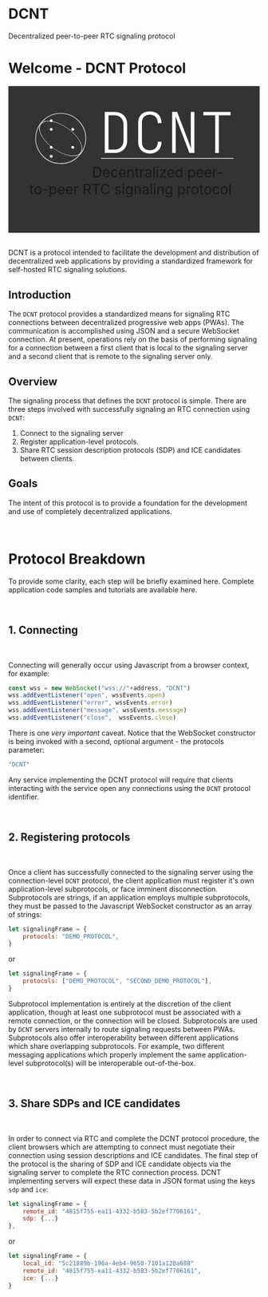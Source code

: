# DCNT
Decentralized peer-to-peer RTC signaling protocol

# Welcome - DCNT Protocol #

<html>
<head>
<style>
    section { overflow: auto; box-sizing: border-box; padding: 3em; background: #333; }
    section>svg:nth-of-type(1) {display: block;float: left; width: 30%;}
    section>svg:nth-of-type(2) {display: block;float: left; width: 70%;}
    section>span{ display: block; font-size: 2em; margin-bottom: 1em; }
</style>
</head>
<body>
<section>
<svg width="100%" height="100%" viewBox="0 0 700 700" version="1.1" xmlns="http://www.w3.org/2000/svg" xmlns:xlink="http://www.w3.org/1999/xlink" xml:space="preserve" xmlns:serif="http://www.serif.com/" style="fill-rule:evenodd;clip-rule:evenodd;stroke-linecap:round;stroke-linejoin:round;stroke-miterlimit:1.5;">
    <style>
        .cnct {
            fill:none;stroke:#fff;stroke-width:.6em;
            animation: 1s connect linear forwards;
        }
        .cnct:nth-of-type(1) {
            stroke-dasharray: 250, 100%;
        }
        .cnct:nth-of-type(2) {
            stroke-dasharray: 150, 100%;
            animation-duration: 1.25s;
        }
        .cnct:nth-of-type(3) {
            stroke-dasharray: 180, 100%;
            animation-duration: 1.5s; 
        }
        .cnct:nth-of-type(4) {
            stroke-dasharray: 230, 100%;
            animation-duration: 1.15s;
        }
        .cnct:nth-of-type(5) {
            stroke-dasharray: 230, 100%;
            animation-duration: .55s;
        }
        .cnct:nth-of-type(6) {
            stroke-dasharray: 230, 100%;
            animation-duration: 1.3s;
        }
        .cnct:nth-of-type(7) {
            stroke-dasharray: 310, 100%;
            animation-duration: .85s;
        }
        .cnct:nth-of-type(8) {
            stroke-dasharray: 310, 100%;
            animation-duration: 1.75s;
        }
        .cnct:nth-of-type(9) {
            stroke-dasharray: 310, 100%;
            animation-duration: .85s;
        }
        .cnct:nth-of-type(10) {
            stroke-dasharray: 310, 100%;
            animation-duration: 1.75s;
        }
        g.data &gt; path {
            animation: 10s transmit 2s linear infinite;
            stroke-dasharray: 100, 100%;
            fill:none;
            stroke:none;
            stroke-width:.75em;
            stroke-dasharray: .2em 20em;
            stroke-opacity: 0;
        }
        g.data &gt; path:nth-of-type(even) {
            animation-direction: reverse;
        }
        g.data &gt; path:nth-of-type(2) {
            animation-delay: 6s;
        }
        g.data &gt; path:nth-of-type(4) {
            animation-delay: 5s;
        }
        g.data &gt; path:nth-of-type(6) {
            animation-delay: 8s;
        }
        g.data &gt; path:nth-of-type(10) {
            animation-delay: 4s;
        }
        circle.ring {
            animation: 4s rotate linear infinite;
            transform-origin: center;
            transform-box: fill-box;
        }
        circle.ring:nth-of-type(1) {
            transform: rotate3d(1, 0, 1, 90deg);
            animation-delay: .75s;
        }
        @keyframes transmit {
            0% {
                stroke-opacity: .5;
                stroke: #fff;
                stroke-dashoffset: 100%;
            }
            99% {
                stroke-opacity: .5
            }
            100% {
                stroke: #fff;
                stroke-dash-offset: 0;
                stroke-opacity: 0;
            }
        }
        @keyframes connect {
            0% {
                stroke-dashoffset: 100%;
            }
            100% {
                stroke-dashoffset: 0%;
            }
        }
        @keyframes rotate {
            0% {
                transform: inherit;
            }
            100% {
                transform: rotate3d(0, 1, 1, 360deg);
            }
        }
    </style>
    <!-- <rect id="Artboard1" x="0" y="0" width="700" height="700" style="fill:none;"/> -->
    <circle class="ring" cx="350" cy="350" r="273.109" style="fill:none;stroke:#fff;stroke-width:6.26px;"/>
    <circle class="ring" cx="350" cy="350" r="280.023" style="fill:none;stroke:#fff;stroke-width:6.26px;"/>
    <g class="network">
        <circle cx="244" cy="151.5" r="15" style="fill:#fff;stroke:#fff;stroke-width:1px;"/>
        <circle cx="244" cy="248.5" r="15" style="fill:#fff;stroke:#fff;stroke-width:1px;"/>
        <circle cx="244" cy="448.01" r="15" style="fill:#fff;stroke:#fff;stroke-width:1px;"/>
        <circle cx="484" cy="448.01" r="15" style="fill:#fff;stroke:#fff;stroke-width:1px;"/>
        <circle cx="484" cy="248.5" r="15" style="fill:#fff;stroke:#fff;stroke-width:1px;"/>
        <circle cx="244" cy="548.5" r="15" style="fill:#fff;stroke:#fff;stroke-width:1px;"/>
        <path class="cnct" d="M244.155,151.702l239.185,95.923"/>
        <path class="cnct" d="M243.613,450.199l0.387,97.628"/>
        <path class="cnct" d="M244,257.652l-0,182.828"/>
        <path class="cnct" d="M483.951,448.966l-239.873,0"/>
        <path class="cnct" d="M244,156.386l-0,84.094"/>
        <path class="cnct" d="M484,257.652l-0,182.828"/>
        <path class="cnct" d="M484.761,249.72l-239.774,199.242"/>
        <path class="cnct" d="M244.987,250.494l239.001,198.468"/>
        <g class="data">
            <path d="M246.593,270.132l215.789,179.191"/>
            <path d="M266.593,250.132l215.789,179.191"/>
            <path d="M482.382,270.132l-215.789,179.191"/>
            <path d="M462.382,250.132l-215.789,179.191"/>
            <path id="bbbp" d="M263.604,556.605l215.592,-88.547"/>
            <path id="bbtp" d="M256.985,527.109l155.333,-63.797"/>
            <path id="tlrp" d="M256,234.159l-0,-66.04"/>
            <path id="tbtp" d="M421.744,236.605l-162.739,-0"/>
            <path id="tttp" d="M263.604,142.966l215.592,88.547"/>
            <path id="ttbp" d="M256.985,172.462l155.333,63.797"/>
            <path d="M231,468.099l-0,62.945"/>
            <path d="M256,465.412l-0,66.041"/>
            <path d="M231,265.786l-0,165.258"/>
            <path d="M256,257.652l-0,182.828"/>
            <path d="M496.46,262.007l0,172.137"/>
            <path d="M471.46,253.296l0,183.62"/>
            <path d="M467.537,263.066l-206.951,-0"/>
            <path d="M421.744,462.966l-162.739,0"/>
            <path d="M466.09,434.218l-204.575,0.194"/>
            <path d="M231,168.099l-0,62.295"/>
        </g>
        <path id="bbp" class="cnct" d="M244.745,548.351l238.943,-98.138"/>
        <path id="tbp" class="cnct" d="M483.951,249.066l-239.873,-0"/>
    </g>
</svg>
<svg width="100%" height="100%" viewBox="0 0 3908 1522" version="1.1" xmlns="http://www.w3.org/2000/svg" xmlns:xlink="http://www.w3.org/1999/xlink" xml:space="preserve" xmlns:serif="http://www.serif.com/" style="fill-rule:evenodd;clip-rule:evenodd;stroke-linecap:round;stroke-linejoin:round;stroke-miterlimit:1.5;"><rect id="Artboard1" x="0" y="0" width="3907.94" height="1521.09" style="fill:none;"/><path d="M245.363,1367.57l3516.44,-0" style="fill:none;stroke:#fff;stroke-width:15.73px;"/><g><path d="M337.177,1223.35l0,-1093.68l256.192,0c69.916,0 130.093,13.733 180.533,41.2c50.439,27.467 89.891,65.671 118.357,114.612c28.466,48.941 42.699,106.872 42.699,173.791l-0,434.477c-0,65.921 -14.233,123.601 -42.699,173.042c-28.466,49.44 -67.918,87.894 -118.357,115.361c-50.44,27.467 -110.617,41.2 -180.533,41.2l-256.192,0Zm98.881,-89.892l157.311,0c73.911,0 132.84,-21.474 176.787,-64.422c43.947,-42.948 65.921,-101.378 65.921,-175.289l-0,-434.477c-0,-72.912 -21.974,-131.092 -65.921,-174.54c-43.947,-43.447 -102.876,-65.171 -176.787,-65.171l-157.311,-0l0,913.899Z" style="fill:#fff;fill-rule:nonzero;"/><path d="M1538.73,1238.33c-62.924,0 -117.609,-12.485 -164.053,-37.455c-46.444,-24.97 -82.4,-60.427 -107.87,-106.372c-25.469,-45.944 -38.204,-99.879 -38.204,-161.805l0,-512.383c0,-62.924 12.735,-117.359 38.204,-163.303c25.47,-45.945 61.426,-81.153 107.87,-105.623c46.444,-24.471 101.129,-36.706 164.053,-36.706c63.923,0 119.106,12.984 165.55,38.953c46.445,25.969 82.401,62.425 107.871,109.368c25.469,46.944 38.204,102.377 38.204,166.3l-98.881,0c-0,-70.914 -18.977,-126.348 -56.932,-166.3c-37.954,-39.951 -89.892,-59.927 -155.812,-59.927c-64.922,-0 -116.36,19.226 -154.314,57.68c-37.955,38.454 -56.932,91.64 -56.932,159.558l0,512.383c0,67.918 18.977,121.104 56.932,159.558c37.954,38.454 89.392,57.681 154.314,57.681c66.919,-0 119.106,-20.226 156.561,-60.677c37.455,-40.452 56.183,-95.635 56.183,-165.551l98.881,-0c-0,63.923 -12.735,119.356 -38.204,166.3c-25.47,46.943 -61.426,83.399 -107.871,109.368c-46.444,25.969 -101.627,38.953 -165.55,38.953Z" style="fill:#fff;fill-rule:nonzero;"/><path d="M2133.51,1223.35l-0,-1093.68l133.339,0l374.549,981.318c-1.997,-21.973 -3.745,-47.442 -5.244,-76.408c-1.498,-28.965 -2.746,-57.43 -3.745,-85.397c-0.999,-27.966 -1.498,-51.438 -1.498,-70.415l-0,-749.098l95.884,0l0,1093.68l-133.339,0l-371.553,-981.318c0.999,14.982 1.998,34.958 2.997,59.928c0.998,24.969 1.997,52.436 2.996,82.4c0.999,29.964 1.498,59.928 1.498,89.892l0,749.098l-95.884,0Z" style="fill:#fff;fill-rule:nonzero;"/><path d="M3281.13,1223.35l-0,-1003.79l-314.621,-0l-0,-89.892l725.127,0l-0,89.892l-311.625,-0l-0,1003.79l-98.881,0Z" style="fill:#fff;fill-rule:nonzero;"/></g></svg>
<span>Decentralized peer-to-peer RTC signaling protocol</span>
</section>
</body>
</html>

<br>

DCNT is a protocol intended to facilitate the development and distribution of decentralized web applications by providing a standardized framework for self-hosted RTC signaling solutions.

## Introduction ##

The ```DCNT``` protocol provides a standardized means for signaling RTC connections between decentralized progressive web apps (PWAs). The communication is accomplished using JSON and a secure WebSocket connection. At present, operations rely on the basis of performing signaling for a connection between a first client that is local to the signaling server and a second client that is remote to the signaling server only.

## Overview ##
The signaling process that defines the ```DCNT``` protocol is simple. There are three steps involved with successfully signaling an RTC connection using ```DCNT```:

1. Connect to the signaling server 
2. Register application-level protocols.
3. Share RTC session description protocols (SDP) and ICE candidates between clients.

## Goals ##
The intent of this protocol is to provide a foundation for the development and use of completely decentralized applications.

<br>





# Protocol Breakdown #
To provide some clarity, each step will be briefly examined here. Complete application code samples and tutorials are available here.

<br>

## 1. Connecting ##

<br>

Connecting will generally occur using Javascript from a browser context, for example:


```js
const wss = new WebSocket("wss://"+address, "DCNT")
wss.addEventListener("open", wssEvents.open)
wss.addEventListener("error", wssEvents.error)
wss.addEventListener("message", wssEvents.message)
wss.addEventListener("close",  wssEvents.close)
```

There is one *very important* caveat. Notice that the WebSocket constructor is being invoked with a second, optional argument - the protocols parameter:
```js
"DCNT"
```
Any service implementing the DCNT protocol will require that clients interacting with the service open any connections using the ```DCNT``` protocol identifier.

<br>

## 2. Registering protocols ##

<br>

Once a client has successfully connected to the signaling server using the connection-level ```DCNT``` protocol, the client application must register it's own application-level subprotocols, or face imminent disconnection. Subprotocols are strings, if an application employs multiple subprotocols, they must be passed to the Javascript WebSocket constructor as an array of strings:

```js
let signalingFrame = {
    protocols: "DEMO_PROTOCOL",
}
```
or
```js
let signalingFrame = {
    protocols: ["DEMO_PROTOCOL", "SECOND_DEMO_PROTOCOL"],
}
```

Subprotocol implementation is entirely at the discretion of the client application, though at least one subprotocol must be associated with a remote connection, or the connection will be closed. Subprotocols are used by ```DCNT``` servers internally to route signaling requests between PWAs. Subprotocols also offer interoperability between different applications which share overlapping subprotocols. For example, two different messaging applications which properly implement the same application-level subprotocol(s) will be interoperable out-of-the-box. 

<br>

## 3. Share SDPs and ICE candidates ##

<br>

In order to connect via RTC and complete the DCNT protocol procedure, the client browsers which are attempting to connect must negotiate their connection using session descriptions and ICE candidates. The final step of the protocol is the sharing of SDP and ICE candidate objects via the signaling server to complete the RTC connection process. DCNT implementing servers will expect these data in JSON format using the keys ```sdp``` and ```ice```:

```js
let signalingFrame = {
    remote_id: "4815f755-ea11-4332-b583-5b2ef7706161",
    sdp: {...}
},

```
or
```js
let signalingFrame = {
    local_id: "5c21889b-196a-4eb4-9650-7101a120a688"
    remote_id: "4815f755-ea11-4332-b583-5b2ef7706161",
    ice: {...}
}
```

<br>
